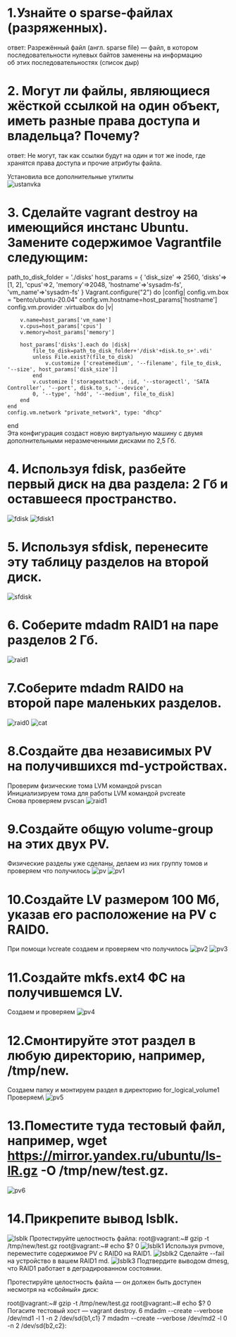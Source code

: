 # 1.Узнайте о sparse-файлах (разряженных).
ответ: Разрежённый файл (англ. sparse file) — файл, в котором последовательности нулевых байтов заменены на информацию\
об этих последовательностях (список дыр)
# 2. Могут ли файлы, являющиеся жёсткой ссылкой на один объект, иметь разные права доступа и владельца? Почему?
ответ: Не могут, так как ссылки будут на один и тот же inode, где хранятся права доступа и прочие атрибуты файла.

Установила все дополнительные утилиты\
![ustanvka](https://github.com/EVolgina/devops-netology12/blob/main/ustanovka.PNG)
# 3. Сделайте vagrant destroy на имеющийся инстанс Ubuntu. Замените содержимое Vagrantfile следующим:
path_to_disk_folder = './disks'
host_params = {
    'disk_size' => 2560,
    'disks'=>[1, 2],
    'cpus'=>2,
    'memory'=>2048,
    'hostname'=>'sysadm-fs',
    'vm_name'=>'sysadm-fs'
}
Vagrant.configure("2") do |config|
    config.vm.box = "bento/ubuntu-20.04"
    config.vm.hostname=host_params['hostname']
    config.vm.provider :virtualbox do |v|

        v.name=host_params['vm_name']
        v.cpus=host_params['cpus']
        v.memory=host_params['memory']

        host_params['disks'].each do |disk|
            file_to_disk=path_to_disk_folder+'/disk'+disk.to_s+'.vdi'
            unless File.exist?(file_to_disk)
                v.customize ['createmedium', '--filename', file_to_disk, '--size', host_params['disk_size']]
            end
            v.customize ['storageattach', :id, '--storagectl', 'SATA Controller', '--port', disk.to_s, '--device',
            0, '--type', 'hdd', '--medium', file_to_disk]
        end
    end
    config.vm.network "private_network", type: "dhcp"
end\
Эта конфигурация создаст новую виртуальную машину с двумя дополнительными неразмеченными дисками по 2,5 Гб.

# 4. Используя fdisk, разбейте первый диск на два раздела: 2 Гб и оставшееся пространство.
![fdisk](https://github.com/EVolgina/devops-netology12/blob/main/fdisk.PNG)
![fdisk1](https://github.com/EVolgina/devops-netology12/blob/main/fdisk1.PNG)

# 5. Используя sfdisk, перенесите эту таблицу разделов на второй диск.
![sfdisk](https://github.com/EVolgina/devops-netology12/blob/main/zad5.PNG)
# 6. Соберите mdadm RAID1 на паре разделов 2 Гб.
![raid1](https://github.com/EVolgina/devops-netology12/blob/main/zad6.PNG)
# 7.Соберите mdadm RAID0 на второй паре маленьких разделов.
![raid0](https://github.com/EVolgina/devops-netology12/blob/main/zad7.PNG)
![cat](https://github.com/EVolgina/devops-netology12/blob/main/7%20cat.PNG)
# 8.Создайте два независимых PV на получившихся md-устройствах.
Проверим физические тома LVM командой pvscan\
Инициализируем тома для работы LVM командой pvcreate\
Снова проверяем pvscan
![raid1](https://github.com/EVolgina/devops-netology12/blob/main/zd8.PNG)
# 9.Создайте общую volume-group на этих двух PV.
Физические разделы уже сделаны, делаем из них группу томов и проверяем что получилось
![pv](https://github.com/EVolgina/devops-netology12/blob/main/zd9.PNG)
![pv1](https://github.com/EVolgina/devops-netology12/blob/main/zd91.PNG)
# 10.Создайте LV размером 100 Мб, указав его расположение на PV с RAID0.
При помощи lvcreate создаем и проверяем что получилось
![pv2](https://github.com/EVolgina/devops-netology12/blob/main/zd10.PNG)
![pv3](https://github.com/EVolgina/devops-netology12/blob/main/zd101.PNG)
# 11.Создайте mkfs.ext4 ФС на получившемся LV.
Создаем и проверяем
![pv4](https://github.com/EVolgina/devops-netology12/blob/main/zd11.PNG)
# 12.Смонтируйте этот раздел в любую директорию, например, /tmp/new.
Создаем папку и монтируем раздел в директорию for_logical_volume1\
Проверяем\ 
![pv5](https://github.com/EVolgina/devops-netology12/blob/main/zd12.PNG)
# 13.Поместите туда тестовый файл, например, wget https://mirror.yandex.ru/ubuntu/ls-lR.gz -O /tmp/new/test.gz.
![pv6]()
# 14.Прикрепите вывод lsblk.
![lsblk](https://github.com/EVolgina/devops-netology12/blob/main/zd14.PNG)
Протестируйте целостность файла:
root@vagrant:~# gzip -t /tmp/new/test.gz
root@vagrant:~# echo $?
0
![lsblk1]()
Используя pvmove, переместите содержимое PV с RAID0 на RAID1.
![lsblk2]()
Сделайте --fail на устройство в вашем RAID1 md.
![lsblk3]()
Подтвердите выводом dmesg, что RAID1 работает в деградированном состоянии.

Протестируйте целостность файла — он должен быть доступен несмотря на «сбойный» диск:

root@vagrant:~# gzip -t /tmp/new/test.gz
root@vagrant:~# echo $?
0
Погасите тестовый хост — vagrant destroy.
6 mdadm --create --verbose /dev/md1 -l 1 -n 2 /dev/sd{b1,c1}
7 mdadm --create --verbose /dev/md2 -l 0 -n 2 /dev/sd{b2,c2}:
